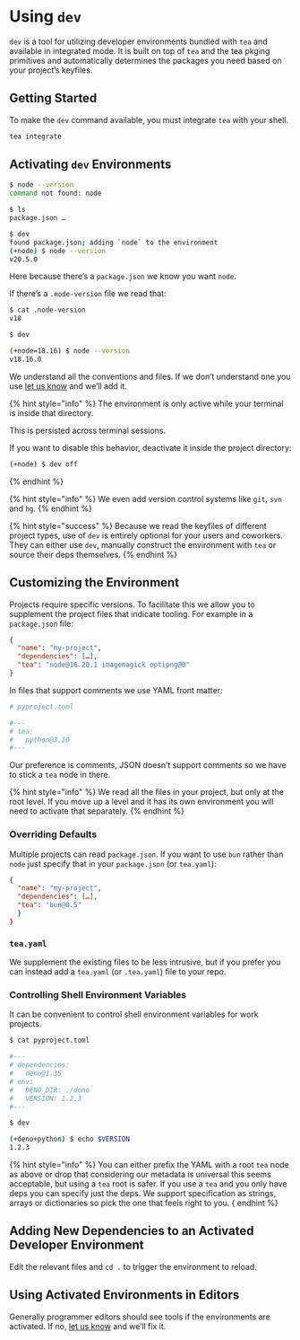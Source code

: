 # Using `dev`

`dev` is a tool for utilizing developer environments bundled with `tea` and available in integrated mode.
It is built on top of `tea` and the tea pkging primitives and automatically determines the packages
you need based on your project’s keyfiles.

## Getting Started

To make the `dev` command available, you must integrate `tea` with your shell.

```sh
tea integrate
```

## Activating `dev` Environments

```sh
$ node --version
command not found: node

$ ls
package.json …

$ dev
found package.json; adding `node` to the environment
(+node) $ node --version
v20.5.0
```

Here because there’s a `package.json` we know you want `node`.

If there’s a `.node-version` file we read that:

```sh
$ cat .node-version
v18

$ dev

(+node=18.16) $ node --version
v18.16.0
```

We understand all the conventions and files. If we don’t understand one you
use [let us know] and we’ll add it.

{% hint style="info" %}
The environment is only active while your terminal is inside that directory.

This is persisted across terminal sessions.

If you want to disable this behavior, deactivate it inside the project
directory:

```sh
(+node) $ dev off
```

{% endhint %}

{% hint style="info" %}
We even add version control systems like `git`, `svn` and `hg`.
{% endhint %}

{% hint style="success" %}
Because we read the keyfiles of different project types, use of `dev` is
entirely optional for your users and coworkers. They can either use `dev`,
manually construct the environment with `tea` or source their deps themselves.
{% endhint %}


## Customizing the Environment

Projects require specific versions. To facilitate this we allow you to
supplement the project files that indicate tooling. For example in a
`package.json` file:

```json
{
  "name": "my-project",
  "dependencies": […],
  "tea": "node@16.20.1 imagemagick optipng@0"
}
```

In files that support comments we use YAML front matter:

```toml
# pyproject.toml

#---
# tea:
#   python@3.10
#---
```

Our preference is comments, JSON doesn’t support comments so we have to stick
a `tea` node in there.

{% hint style="info" %}
We read all the files in your project, but only at the root level. If you move
up a level and it has its own environment you will need to activate that
separately.
{% endhint %}


### Overriding Defaults

Multiple projects can read `package.json`. If you want to use `bun` rather
than `node` just specify that in your `package.json` (or `tea.yaml`):

```json
{
  "name": "my-project",
  "dependencies": […],
  "tea": "bun@0.5"
  }
}
```

### `tea.yaml`

We supplement the existing files to be less intrusive, but if you prefer you
can instead add a `tea.yaml` (or `.tea.yaml`) file to your repo.

### Controlling Shell Environment Variables

It can be convenient to control shell environment variables for work projects.

```sh
$ cat pyproject.toml

#---
# dependencies:
#   deno@1.35
# env:
#   DENO_DIR: ./deno
#   VERSION: 1.2.3
#---

$ dev

(+deno+python) $ echo $VERSION
1.2.3
```

{% hint style="info" %}
You can either prefix the YAML with a root `tea` node as above or drop
that considering our metadata is universal this seems acceptable, but using
a `tea` root is safer. If you use a `tea` and you only have deps you can
specify just the deps. We support specification as strings, arrays or
dictionaries so pick the one that feels right to you.
{ endhint %}

## Adding New Dependencies to an Activated Developer Environment

Edit the relevant files and `cd .` to trigger the environment to reload.


## Using Activated Environments in Editors

Generally programmer editors should see tools if the environments are
activated. If no, [let us know] and we’ll fix it.



[let us know]: https://github.com/teaxyz/cli/issues/new
